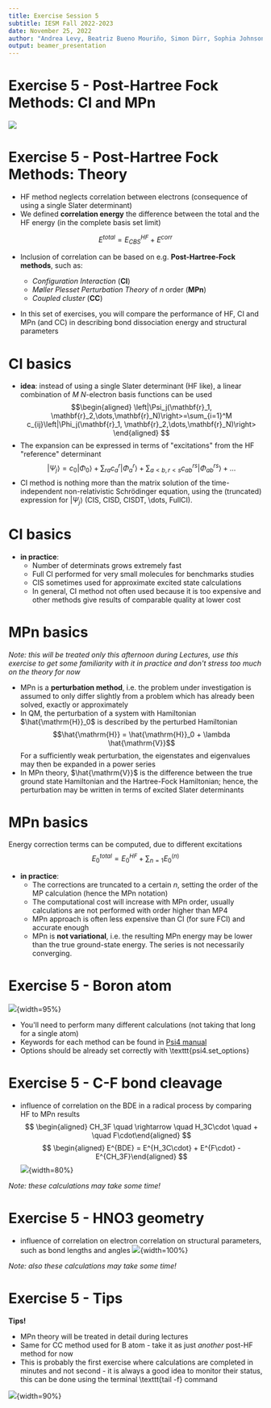 ```yaml
---
title: Exercise Session 5
subtitle: IESM Fall 2022-2023
date: November 25, 2022
author: "Andrea Levy, Beatriz Bueno Mouriño, Simon Dürr, Sophia Johnson" 
output: beamer_presentation
---
```


# Exercise 5 - Post-Hartree Fock Methods: CI and MPn


![](/data/iesm/img_slides/Ex5/ex5_goals.png) 


# Exercise 5 - Post-Hartree Fock Methods: Theory

* HF method neglects correlation between electrons (consequence of using a single Slater determinant)
* We defined **correlation energy** the difference between the total and the HF energy (in the complete basis set limit)

$$E^{total} = E^{HF}_{CBS} + E^{corr} $$

* Inclusion of correlation can be based on e.g. **Post-Hartree-Fock methods**, such as: 
	* *Configuration Interaction* (**CI**) 
	* *Møller Plesset Perturbation Theory* of *n* order (**MPn**)
	* *Coupled cluster* (**CC**) 

* In this set of exercises, you will compare the performance of HF, CI and MPn (and CC) in describing bond dissociation energy and structural parameters 

# CI basics
* **idea**: instead of using a single Slater determinant (HF like), a linear combination of $M$ $N$-electron basis functions can be used
$$\begin{aligned}
\left|\Psi_j(\mathbf{r}_1, \mathbf{r}_2,\dots,\mathbf{r}_N)\right>=\sum_{i=1}^M c_{ij}\left|\Phi_j(\mathbf{r}_1, \mathbf{r}_2,\dots,\mathbf{r}_N)\right>
\end{aligned}
$$
* The expansion can be expressed in terms of "excitations" from the HF "reference" determinant
$$\left| \Psi_j \right> = c_0 \left|\Phi_0 \right> +\sum_{ra} c_{a}^{r}\left|\Phi_{a}^{r}\right>+\sum_{a<b,r<s} c_{ab}^{rs}\left|\Phi_{ab}^{rs}\right> + \dots$$
* CI method is nothing more than the matrix solution of the time-independent non-relativistic Schrödinger equation, using the (truncated) expression for $\left|\Psi_j\right>$ (CIS, CISD, CISDT, \dots, FullCI).

# CI basics 
* **in practice**: 
	* Number of determinats grows extremely fast
	* Full CI performed for very small molecules for benchmarks studies
	* CIS sometimes used for approximate excited state calculations
	* In general, CI method not often used because it is too expensive and other methods give results of comparable quality at lower cost

# MPn basics
*Note: this will be treated only this afternoon during Lectures, use this exercise to get some familiarity with it in practice and don't stress too much on the theory for now*

* MPn is a **perturbation method**, i.e. the problem under investigation is assumed to only differ slightly from a problem which has already been solved, exactly or approximately
* In QM, the perturbation of a system with Hamiltonian $\hat{\mathrm{H}}_0$
is described by the perturbed Hamiltonian 
$$\hat{\mathrm{H}} = \hat{\mathrm{H}}_0 + \lambda \hat{\mathrm{V}}$$
For a sufficiently weak perturbation, the eigenstates and eigenvalues may then
be expanded in a power series
* In MPn theory, $\hat{\mathrm{V}}$ is the difference between the true
ground state Hamiltonian and the Hartree-Fock Hamiltonian; hence, the perturbation may be written in terms of excited Slater determinants

# MPn basics
Energy correction terms can be computed, due to different excitations
$$E_0^{total} = E_0^{HF} + \sum_{n=1} E_0^{(n)}$$

* **in practice**:
	* The corrections are truncated to a certain $n$, setting the order of the MP calculation (hence the MPn notation)
	* The computational cost will increase with MPn order, usually calculations are not performed with order higher than MP4
	* MPn approach is often less expensive than CI (for sure FCI) and accurate enough
	* MPn is **not variational**, i.e. the resulting MPn energy may be lower than the true ground-state energy. The series is not necessarily converging.

# Exercise 5 - Boron atom

![](/data/iesm/img_slides/Ex5/boron.png){width=95%} 

* You'll need to perform many different calculations (not taking that long for a single atom)
* Keywords for each method can be found in [Psi4 manual](https://psicode.org/psi4manual/master/energy.html)
* Options should be already set correctly with \texttt{psi4.set\_options}

# Exercise 5 - C-F bond cleavage
* influence of correlation on the BDE in a radical process by comparing HF to MPn results
$$
\begin{aligned}
CH_3F \quad \rightarrow \quad H_3C\cdot \quad + \quad F\cdot\end{aligned}
$$
$$
\begin{aligned}
E^{BDE} =  E^{H_3C\cdot} + E^{F\cdot} - E^{CH_3F}\end{aligned}
$$
![](/data/iesm/img_slides/Ex5/CF.png){width=80%} 

*Note: these calculations may take some time!* 


# Exercise 5 - HNO3 geometry
* influence of correlation on electron correlation on structural parameters, such as bond lengths and angles
![](/data/iesm/img_slides/Ex5/HNO3.png){width=100%}
 
*Note: also these calculations may take some time!* 


# Exercise 5 - Tips
**Tips!**

* MPn theory will be treated in detail during lectures 
* Same for CC method used for B atom - take it as just *another* post-HF  method for now
* This is probably the first exercise where calculations are completed in minutes and not second - it is always a good idea to monitor their status, this can be done using the terminal \texttt{tail -f} command

![](/data/iesm/img_slides/Ex5/tailcommand.png){width=90%}
 
